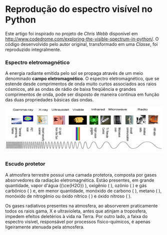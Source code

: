 # Reprodução do espectro visível no Python

Este artigo foi inspirado no projeto de *Chris Webb* disponível em http://www.codedrome.com/exploring-the-visible-spectrum-in-python/. 
O código desenvolvido pelo autor original, transformado em uma *Classe*, foi reproduzido integralmente.



### Espectro eletromagnético

A energia radiante emitida pelo sol se propaga através de um meio denominado **campo eletromagnético**. O espectro eletromagnético, que se estende desde comprimentos de onda muito curtos associados aos raios cósmicos, até as ondas de rádio de baixa freqüência e grandes comprimentos de onda, pode ser disposto de maneira contínua em função das duas propriedades básicas das ondas.

![espectro](espectro.png)

### Escudo protetor


A atmosfera terrestre possui uma camada protetora, composta por gases absorvedores da radiação eletromagnética. Estão presentes, em grande quantidade, vapor d'água (\(\ce{H2O}\)
), oxigênio (
), ozônio (
) e gás carbônico (
) e, em menor quantidade, monóxido de carbono (
), metano (
), monóxido de nitrogênio ou óxido nítrico (
) e óxido nitroso (
).

Os gases radiativos presentes na atmosfera, ao absorverem praticamente todos os raios gama, X e ultravioleta, antes que atinjam a troposfera, impedem efeitos deletérios à vida na Terra. Por outro lado, a faixa do espectro visível, responsável por processos físico-químicos, é apenas ligeiramente atenuada pela atmosfera.


